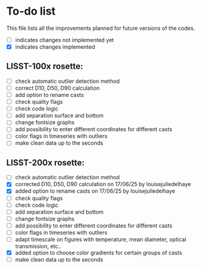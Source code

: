 # To-do list 

This file lists all the improvements planned for future versions of the codes. 
- [ ] indicates changes not implemented yet
- [x] indicates changes implemented

## LISST-100x rosette:
- [ ] check automatic outlier detection method
- [ ] correct D10, D50, D90 calculation
- [ ] add option to rename casts
- [ ] check quality flags
- [ ] check code logic
- [ ] add separation surface and bottom
- [ ] change fontsize graphs
- [ ] add possibility to enter different coordinates for different casts
- [ ] color flags in timeseries with outliers
- [ ] make clean data up to the seconds

## LISST-200x rosette:
- [ ] check automatic outlier detection method
- [x] corrected D10, D50, D90 calculation on 17/06/25 by louisejuliedelhaye
- [x] added option to rename casts on 17/06/25 by louisejuliedelhaye
- [ ] check quality flags
- [ ] check code logic
- [ ] add separation surface and bottom
- [ ] change fontsize graphs
- [ ] add possibility to enter different coordinates for different casts
- [ ] color flags in timeseries with outliers
- [ ] adapt timescale on figures with temperature, mean diameter, optical transmission, etc..
- [x] added option to choose color gradients for certain groups of casts
- [ ] make clean data up to the seconds